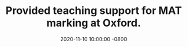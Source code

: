 ---
title: >-
    Provided teaching support for MAT marking at Oxford.
date: 2020-11-10 10:00:00 -0800
---